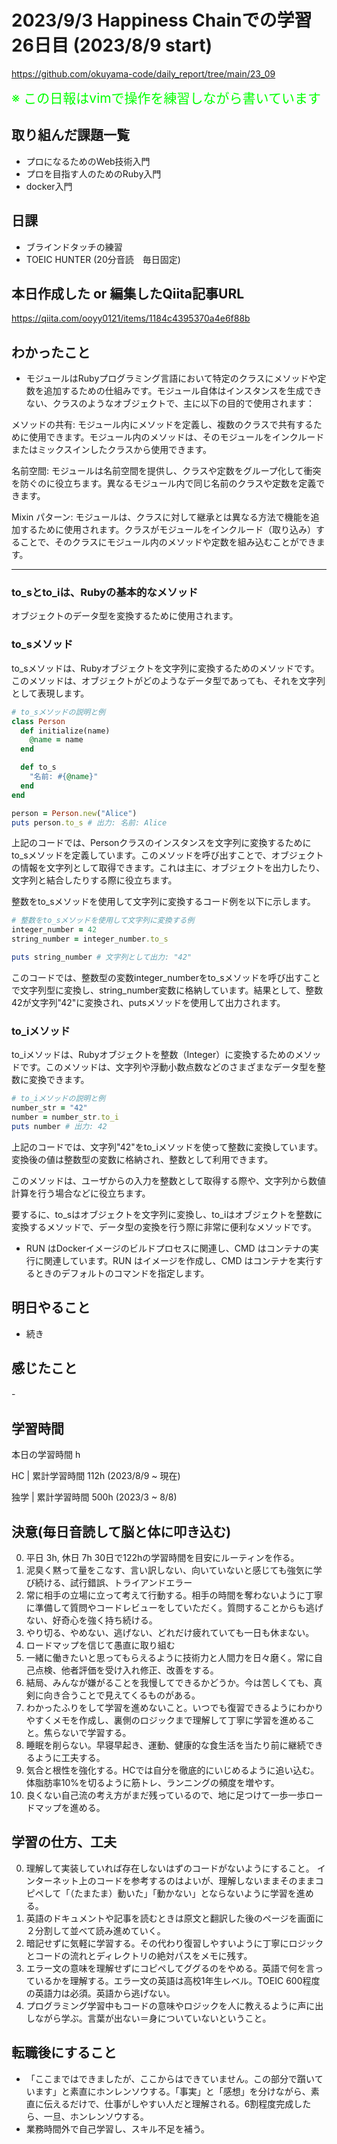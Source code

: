 # 2023/9/3 Happiness Chainでの学習26日目 (2023/8/9 start)

https://github.com/okuyama-code/daily_report/tree/main/23_09

<span style="font-size: 150%; color: lime;">※ この日報はvimで操作を練習しながら書いています</span>

## 取り組んだ課題一覧
- プロになるためのWeb技術入門
- プロを目指す人のためのRuby入門
- docker入門

## 日課
- ブラインドタッチの練習
- TOEIC HUNTER (20分音読　毎日固定)

## 本日作成した or 編集したQiita記事URL
https://qiita.com/ooyy0121/items/1184c4395370a4e6f88b
<!-- ## 参考にしたQiita記事 -->


## わかったこと
- モジュールはRubyプログラミング言語において特定のクラスにメソッドや定数を追加するための仕組みです。モジュール自体はインスタンスを生成できない、クラスのようなオブジェクトで、主に以下の目的で使用されます：

メソッドの共有: モジュール内にメソッドを定義し、複数のクラスで共有するために使用できます。モジュール内のメソッドは、そのモジュールをインクルードまたはミックスインしたクラスから使用できます。

名前空間: モジュールは名前空間を提供し、クラスや定数をグループ化して衝突を防ぐのに役立ちます。異なるモジュール内で同じ名前のクラスや定数を定義できます。

Mixin パターン: モジュールは、クラスに対して継承とは異なる方法で機能を追加するために使用されます。クラスがモジュールをインクルード（取り込み）することで、そのクラスにモジュール内のメソッドや定数を組み込むことができます。

------------------------------------------------
### to_sとto_iは、Rubyの基本的なメソッド
オブジェクトのデータ型を変換するために使用されます。

### to_sメソッド
to_sメソッドは、Rubyオブジェクトを文字列に変換するためのメソッドです。このメソッドは、オブジェクトがどのようなデータ型であっても、それを文字列として表現します。

```ruby
# to_sメソッドの説明と例
class Person
  def initialize(name)
    @name = name
  end

  def to_s
    "名前: #{@name}"
  end
end

person = Person.new("Alice")
puts person.to_s # 出力: 名前: Alice
```
上記のコードでは、Personクラスのインスタンスを文字列に変換するためにto_sメソッドを定義しています。このメソッドを呼び出すことで、オブジェクトの情報を文字列として取得できます。これは主に、オブジェクトを出力したり、文字列と結合したりする際に役立ちます。


整数をto_sメソッドを使用して文字列に変換するコード例を以下に示します。

```ruby
# 整数をto_sメソッドを使用して文字列に変換する例
integer_number = 42
string_number = integer_number.to_s

puts string_number # 文字列として出力: "42"
```
このコードでは、整数型の変数integer_numberをto_sメソッドを呼び出すことで文字列型に変換し、string_number変数に格納しています。結果として、整数42が文字列"42"に変換され、putsメソッドを使用して出力されます。

### to_iメソッド
to_iメソッドは、Rubyオブジェクトを整数（Integer）に変換するためのメソッドです。このメソッドは、文字列や浮動小数点数などのさまざまなデータ型を整数に変換できます。

```ruby
# to_iメソッドの説明と例
number_str = "42"
number = number_str.to_i
puts number # 出力: 42
```
上記のコードでは、文字列"42"をto_iメソッドを使って整数に変換しています。変換後の値は整数型の変数に格納され、整数として利用できます。

このメソッドは、ユーザからの入力を整数として取得する際や、文字列から数値計算を行う場合などに役立ちます。

要するに、to_sはオブジェクトを文字列に変換し、to_iはオブジェクトを整数に変換するメソッドで、データ型の変換を行う際に非常に便利なメソッドです。
- RUN はDockerイメージのビルドプロセスに関連し、CMD はコンテナの実行に関連しています。RUN はイメージを作成し、CMD はコンテナを実行するときのデフォルトのコマンドを指定します。
## 明日やること
- 続き

## 感じたこと
-　


## 学習時間
本日の学習時間 h　 <br>

HC | 累計学習時間 112h (2023/8/9 ~ 現在) <br>

独学 | 累計学習時間 500h (2023/3 ~ 8/8)


## 決意(毎日音読して脳と体に叩き込む)
0. 平日 3h, 休日 7h  30日で122hの学習時間を目安にルーティンを作る。
1. 泥臭く黙って量をこなす、言い訳しない、向いていないと感じても強気に学び続ける、試行錯誤、トライアンドエラー
2. 常に相手の立場に立って考えて行動する。相手の時間を奪わないように丁寧に準備して質問やコードレビューをしていただく。質問することからも逃げない、好奇心を強く持ち続ける。
3. やり切る、やめない、逃げない、どれだけ疲れていても一日も休まない。
4. ロードマップを信じて愚直に取り組む
5. 一緒に働きたいと思ってもらえるように技術力と人間力を日々磨く。常に自己点検、他者評価を受け入れ修正、改善をする。
6. 結局、みんなが嫌がることを我慢してできるかどうか。今は苦しくても、真剣に向き合うことで見えてくるものがある。
7. わかったふりをして学習を進めないこと。いつでも復習できるようにわかりやすくメモを作成し、裏側のロジックまで理解して丁寧に学習を進めること。焦らないで学習する。
8. 睡眠を削らない。早寝早起き、運動、健康的な食生活を当たり前に継続できるように工夫する。
9. 気合と根性を強化する。HCでは自分を徹底的にいじめるように追い込む。体脂肪率10%を切るように筋トレ、ランニングの頻度を増やす。
10. 良くない自己流の考え方がまだ残っているので、地に足つけて一歩一歩ロードマップを進める。

## 学習の仕方、工夫
0. 理解して実装していれば存在しないはずのコードがないようにすること。
インターネット上のコードを参考するのはよいが、理解しないままそのままコピペして「（たまたま）動いた」「動かない」とならないように学習を進める。
1. 英語のドキュメントや記事を読むときは原文と翻訳した後のページを画面に２分割して並べて読み進めていく。
2. 暗記せずに気軽に学習する。その代わり復習しやすいように丁寧にロジックとコードの流れとディレクトリの絶対パスをメモに残す。
3. エラー文の意味を理解せずにコピペしてググるのをやめる。英語で何を言っているかを理解する。エラー文の英語は高校1年生レベル。TOEIC 600程度の英語力は必須。英語から逃げない。
4. プログラミング学習中もコードの意味やロジックを人に教えるように声に出しながら学ぶ。言葉が出ない＝身についていないということ。

## 転職後にすること
- 「ここまではできましたが、ここからはできていません。この部分で躓いています」と素直にホンレンソウする。「事実」と「感想」を分けながら、素直に伝えるだけで、仕事がしやすい人だと理解される。6割程度完成したら、一旦、ホンレンソウする。
- 業務時間外で自己学習し、スキル不足を補う。
